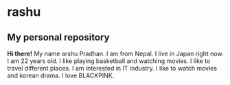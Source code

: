 # rashu
## My personal repository
 **Hi there!**
My name arshu Pradhan. 
I am from Nepal. I live in Japan right now. 
I am 22 years old.
I like playing basketball and watching movies.
I like to travel different places.
I am interested in IT industry.
I like to watch movies and korean drama.
I love BLACKPINK.
